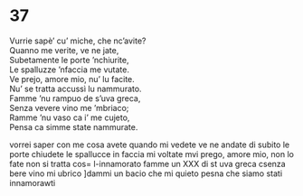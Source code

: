 # 37  
  
Vurrie sapè’ cu’ miche, che nc’avite?  
Quanno me verite, ve ne jate,  
Subetamente le porte ’nchiurite,  
Le spalluzze ’nfaccia me vutate.  
Ve prejo, amore mio, nu’ lu facite.  
Nu’ se tratta accussì lu nammurato.  
Famme ’nu rampuo de s’uva greca,  
Senza vevere vino me ’mbriaco;  
Ramme ’nu vaso ca i’ me cujeto,  
Pensa ca simme state nammurate.

vorrei saper con me cosa avete
quando mi vedete ve ne andate
di subito le porte chiudete
le spallucce in faccia mi voltate
mvi prego, amore mio, non lo fate
non si tratta cos= l-innamorato
famme un XXX di st uva greca
csenza bere vino mi ubrico
]dammi un bacio che mi quieto
pesna che siamo stati innamorawti
